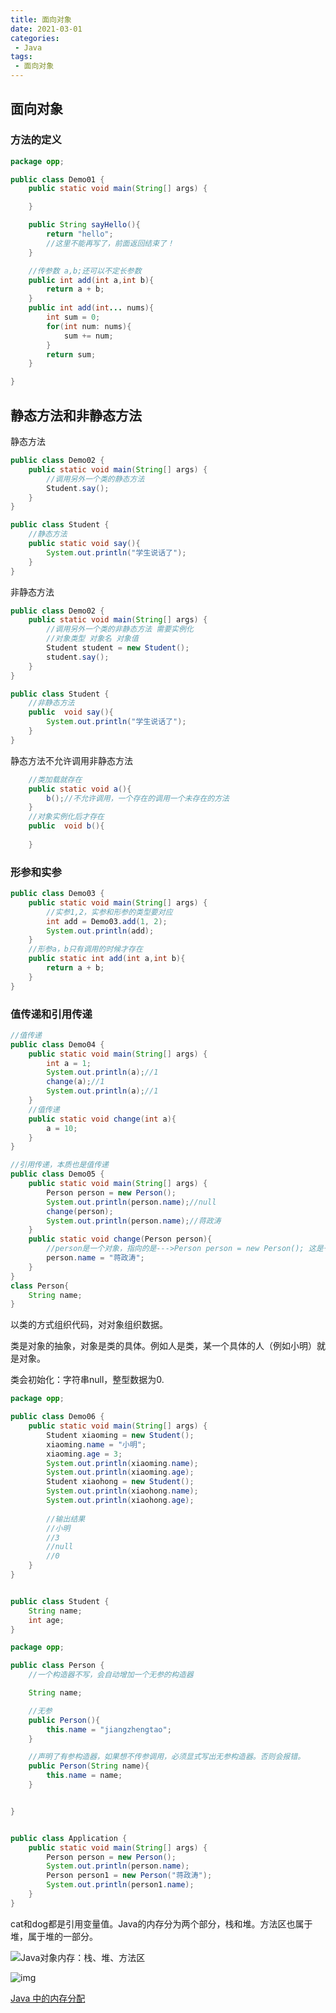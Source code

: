 ```yaml
---
title: 面向对象
date: 2021-03-01
categories:
 - Java
tags:
 - 面向对象
---
```


## 面向对象

### 方法的定义

```java
package opp;

public class Demo01 {
    public static void main(String[] args) {

    }

    public String sayHello(){
        return "hello";
        //这里不能再写了，前面返回结束了！
    }

    //传参数 a,b;还可以不定长参数
    public int add(int a,int b){
        return a + b;
    }
    public int add(int... nums){
        int sum = 0;
        for(int num: nums){
            sum += num;
        }
        return sum;
    }

}

```

## 静态方法和非静态方法

静态方法

```java
public class Demo02 {
    public static void main(String[] args) {
        //调用另外一个类的静态方法
        Student.say();
    }
}

public class Student {
    //静态方法
    public static void say(){
        System.out.println("学生说话了");
    }
}
```

非静态方法

```java
public class Demo02 {
    public static void main(String[] args) {
        //调用另外一个类的非静态方法 需要实例化
        //对象类型 对象名 对象值
        Student student = new Student();
        student.say();
    }
}

public class Student {
    //非静态方法
    public  void say(){
        System.out.println("学生说话了");
    }
}
```

静态方法不允许调用非静态方法

```java
    //类加载就存在
    public static void a(){
        b();//不允许调用，一个存在的调用一个未存在的方法
    }
    //对象实例化后才存在
    public  void b(){
        
    }
```

### 形参和实参

```java
public class Demo03 {
    public static void main(String[] args) {
        //实参1,2，实参和形参的类型要对应
        int add = Demo03.add(1, 2);
        System.out.println(add);
    }
    //形参a，b只有调用的时候才存在
    public static int add(int a,int b){
        return a + b;
    }
}

```

### 值传递和引用传递

```java
//值传递
public class Demo04 {
    public static void main(String[] args) {
        int a = 1;
        System.out.println(a);//1
        change(a);//1
        System.out.println(a);//1
    }
    //值传递
    public static void change(int a){
        a = 10;
    }
}
```



```java
//引用传递，本质也是值传递
public class Demo05 {
    public static void main(String[] args) {
        Person person = new Person();
        System.out.println(person.name);//null
        change(person);
        System.out.println(person.name);//蒋政涛
    }
    public static void change(Person person){
        //person是一个对象，指向的是--->Person person = new Person(); 这是一个具体的人！可以改变属性
        person.name = "蒋政涛";
    }
}
class Person{
    String name;
}
```



以类的方式组织代码，对对象组织数据。

类是对象的抽象，对象是类的具体。例如人是类，某一个具体的人（例如小明）就是对象。

类会初始化：字符串null，整型数据为0.

```java
package opp;

public class Demo06 {
    public static void main(String[] args) {
        Student xiaoming = new Student();
        xiaoming.name = "小明";
        xiaoming.age = 3;
        System.out.println(xiaoming.name);
        System.out.println(xiaoming.age);
        Student xiaohong = new Student();
        System.out.println(xiaohong.name);
        System.out.println(xiaohong.age);
        
        //输出结果
        //小明
        //3
        //null
        //0
    }
}


public class Student {
    String name;
    int age;
}

```



```java
package opp;

public class Person {
    //一个构造器不写，会自动增加一个无参的构造器

    String name;

    //无参
    public Person(){
        this.name = "jiangzhengtao";
    }

    //声明了有参构造器，如果想不传参调用，必须显式写出无参构造器。否则会报错。
    public Person(String name){
        this.name = name;
    }


}


public class Application {
    public static void main(String[] args) {
        Person person = new Person();
        System.out.println(person.name);
        Person person1 = new Person("蒋政涛");
        System.out.println(person1.name);
    }
}
```

cat和dog都是引用变量值。Java的内存分为两个部分，栈和堆。方法区也属于堆，属于堆的一部分。

![Java对象内存：栈、堆、方法区](https://i.loli.net/2021/03/02/1FifIgszkapLHOZ.png)



![img](https://i.loli.net/2021/03/02/VdlgJAw4auhSpMx.png)



[Java 中的内存分配](https://www.cnblogs.com/reformdai/p/10758316.html)

